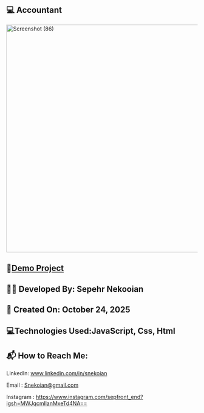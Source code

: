 ## 💻 Accountant


<img width="977" height="598" alt="Screenshot (86)" src="https://github.com/user-attachments/assets/9607ec3b-5d72-4e07-8925-edb888acb06e" />



## 🔗[Demo Project](https://sepehrnekooian.github.io/accountant/)

## 👨‍💻 Developed By: Sepehr Nekooian

## 📅 Created On: October 24, 2025

## 💻Technologies Used:JavaScript, Css, Html

## 📬 How to Reach Me:

LinkedIn: www.linkedin.com/in/snekoian

Email : Snekoian@gmail.com

Instagram : https://www.instagram.com/sepfront_end?igsh=MWJqcmllanMxeTd4NA==
